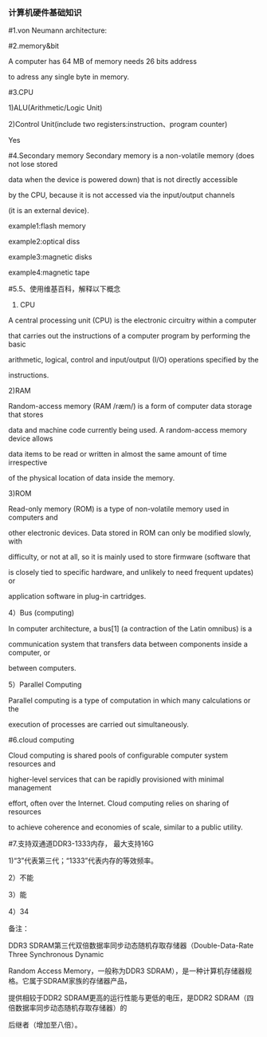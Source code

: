 ### 计算机硬件基础知识
#1.von Neumann architecture: 

#2.memory&bit

A computer has 64 MB of memory needs 26 bits address

to adress any single byte in memory.

#3.CPU

1)ALU(Arithmetic/Logic Unit)  

2)Control Unit(include two registers:instruction、program counter)
 
 Yes

#4.Secondary memory 
Secondary memory is a non-volatile memory (does not lose stored

data when the device is powered down) that is not directly accessible 

by the CPU, because it is not accessed via the input/output channels

(it is an external device).

example1:flash memory

example2:optical diss

example3:magnetic disks

example4:magnetic tape

#5.5、使用维基百科，解释以下概念

1) CPU

A central processing unit (CPU) is the electronic circuitry within a computer 

that carries out the instructions of a computer program by performing the basic 

arithmetic, logical, control and input/output (I/O) operations specified by the 

instructions.

2)RAM

Random-access memory (RAM /ræm/) is a form of computer data storage that stores 

data and machine code currently being used. A random-access memory device allows 

data items to be read or written in almost the same amount of time irrespective 

of the physical location of data inside the memory. 

3)ROM

Read-only memory (ROM) is a type of non-volatile memory used in computers and 

other electronic devices.  Data stored in ROM can only be modified slowly, with 

difficulty, or not at all, so it is mainly used to store firmware (software that 

is closely tied to specific hardware, and unlikely to need frequent updates) or 

application software in plug-in cartridges. 

4）Bus (computing)

In computer architecture, a bus[1] (a contraction of the Latin omnibus) is a 

communication system that transfers data between components inside a computer, or 

between computers. 

5）Parallel Computing 

Parallel computing is a type of computation in which many calculations or the 

execution of processes are carried out simultaneously.

#6.cloud computing

Cloud computing is shared pools of configurable computer system resources and 

higher-level services that can be rapidly provisioned with minimal management 

effort, often over the Internet. Cloud computing relies on sharing of resources 

to achieve coherence and economies of scale, similar to a public utility. 


#7.支持双通道DDR3-1333内存， 最大支持16G

1)“3”代表第三代；“1333”代表内存的等效频率。

2）不能

3）能

4）34

备注：

DDR3 SDRAM第三代双倍数据率同步动态随机存取存储器（Double-Data-Rate Three Synchronous Dynamic 

Random Access Memory，一般称为DDR3 SDRAM），是一种计算机存储器规格。它属于SDRAM家族的存储器产品，

提供相较于DDR2 SDRAM更高的运行性能与更低的电压，是DDR2 SDRAM（四倍数据率同步动态随机存取存储器）的

后继者（增加至八倍）。 
